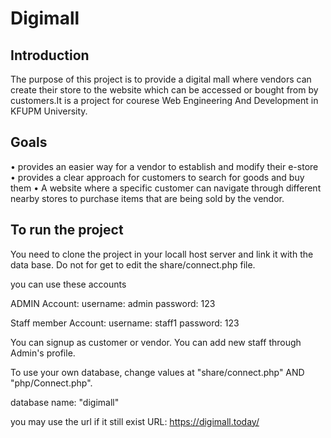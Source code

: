 # Digimall

## Introduction
 The purpose of this project is to provide a digital mall where vendors can create their store to the website which can be accessed or bought from by customers.It is a project for courese Web Engineering And Development in KFUPM University.

## Goals
•	provides an easier way for a vendor to establish and modify their e-store
•	provides a clear approach for customers to search for goods and buy them
•	A website where a specific customer can navigate through different nearby stores to purchase items that are being sold by the vendor.

## To run the project 
 You need to clone the project in your locall host server and link it with the data base. Do not for get to edit the share/connect.php file.
 
you can use these accounts 

ADMIN Account: 
		username: admin
		password: 123

Staff member Account: 
		username: staff1
		password: 123

You can signup as customer or vendor. You can add new staff through Admin's profile.

To use your own database, change values at "share/connect.php" AND "php/Connect.php".

database name: "digimall"

you may use the url if it still exist
URL: https://digimall.today/
